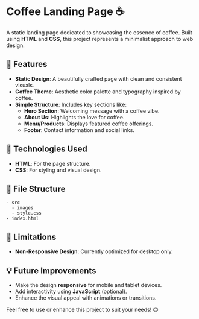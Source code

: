 # Coffee Landing Page ☕️

A static landing page dedicated to showcasing the essence of coffee. Built using **HTML** and **CSS**, this project represents a minimalist approach to web design.

## 🌟 Features

- **Static Design**: A beautifully crafted page with clean and consistent visuals.
- **Coffee Theme**: Aesthetic color palette and typography inspired by coffee.
- **Simple Structure**: Includes key sections like:
  - **Hero Section**: Welcoming message with a coffee vibe.
  - **About Us**: Highlights the love for coffee.
  - **Menu/Products**: Displays featured coffee offerings.
  - **Footer**: Contact information and social links.

## 🔧 Technologies Used

- **HTML**: For the page structure.
- **CSS**: For styling and visual design.

## 📂 File Structure

    - src
      - images
      - style.css
    - index.html

## 🚧 Limitations

- **Non-Responsive Design**: Currently optimized for desktop only.

## 💡 Future Improvements

- Make the design **responsive** for mobile and tablet devices.
- Add interactivity using **JavaScript** (optional).
- Enhance the visual appeal with animations or transitions.

Feel free to use or enhance this project to suit your needs! 😊
